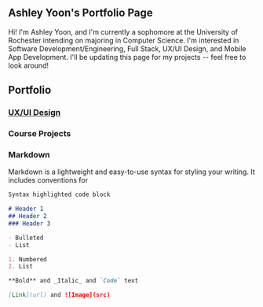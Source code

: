 ## Ashley Yoon's Portfolio Page

Hi! I'm Ashley Yoon, and I'm currently a sophomore at the University of 
Rochester intending on majoring in Computer Science. I'm interested in Software 
Development/Engineering, Full Stack, UX/UI Design, and Mobile App Development. 
I'll be updating this page for my projects -- feel free to look around!

## Portfolio
### [UX/UI Design](https://github.com/ashleyyoon19/ashleyyoon19.github.io/blob/main/uxui.md)
### Course Projects

### Markdown

Markdown is a lightweight and easy-to-use syntax for styling your writing. It includes conventions for

```markdown
Syntax highlighted code block

# Header 1
## Header 2
### Header 3

- Bulleted
- List

1. Numbered
2. List

**Bold** and _Italic_ and `Code` text

[Link](url) and ![Image](src)
```

